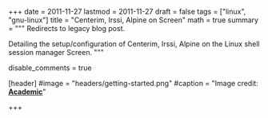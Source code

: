 +++
date = 2011-11-27
lastmod = 2011-11-27
draft = false
tags = ["linux", "gnu-linux"]
title = "Centerim, Irssi, Alpine on Screen"
math = true
summary = """
Redirects to legacy blog post.

Detailing the setup/configuration of Centerim, Irssi, Alpine on the Linux shell session manager Screen.
"""

disable_comments = true

[header]
#image = "headers/getting-started.png"
#caption = "Image credit: [**Academic**](https://github.com/gcushen/hugo-academic/)"

+++

<html>
  <head>
    <title>Centerim, Irssi, Alpine on Screen</title>
    <link rel="canonical" href="https://binarymist.wordpress.com/2011/11/27/centerim-irssi-alpine-on-screen/"/>
    <meta http-equiv="content-type" content="text/html; charset=utf-8"/>
    <meta http-equiv="refresh" content="2; url=https://binarymist.wordpress.com/2011/11/27/centerim-irssi-alpine-on-screen/"/>
  </head>
</html>
